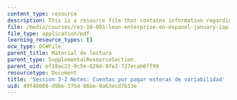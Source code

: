 ```yaml
---
content_type: resource
description: This is a resource file that contains information regarding session 3-2.
file: /media/courses/res-16-001-lean-enterprise-en-espanol-january-iap-2012/49f48008d9be375486be9a63ecd7b13e_MITRES_16_001IAP12_3-2_Ap.pdf
file_type: application/pdf
learning_resource_types: []
ocw_type: OCWFile
parent_title: Material de lectura
parent_type: SupplementalResourceSection
parent_uid: ef18ac22-9c5e-626d-97e2-727ecab6ff99
resourcetype: Document
title: 'Session 3-2 Notes: Cuentas por pagar esteras de variabilidad'
uid: 49f48008-d9be-3754-86be-9a63ecd7b13e
---
```

